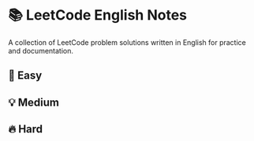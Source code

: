 # 📚 LeetCode English Notes

A collection of LeetCode problem solutions written in English for practice and documentation.
## 🧠 Easy

## 💡 Medium

## 🔥 Hard